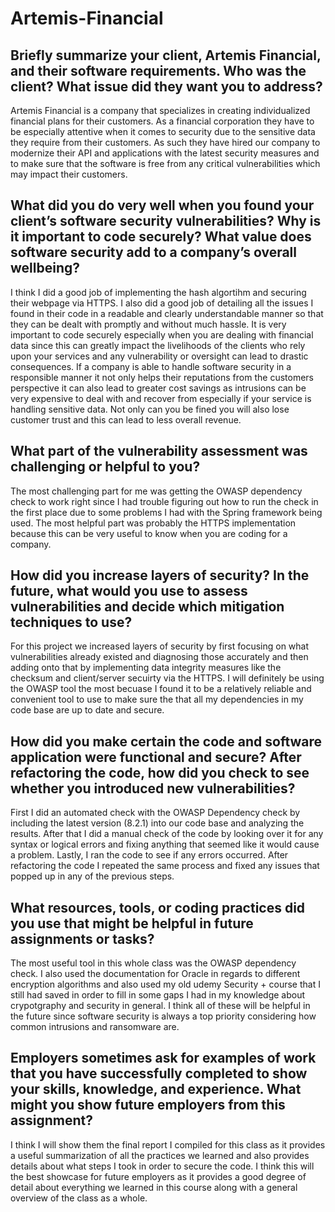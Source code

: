 # Artemis-Financial

## Briefly summarize your client, Artemis Financial, and their software requirements. Who was the client? What issue did they want you to address?

Artemis Financial is a company that specializes in creating individualized financial plans for their customers. As a financial corporation they have to be especially attentive when it comes to security due to the sensitive data they require from their customers. As such they have hired our company to modernize their API and applications with the latest security measures and to make sure that the software is free from any critical vulnerabilities which may impact their customers.

## What did you do very well when you found your client’s software security vulnerabilities? Why is it important to code securely? What value does software security add to a company’s overall wellbeing?

I think I did a good job of implementing the hash algortihm and securing their webpage via HTTPS. I also did a good job of detailing all the issues I found in their code in a readable and clearly understandable manner so that they can be dealt with promptly and without much hassle. It is very important to code securely especially when you are dealing with financial data since this can greatly impact the livelihoods of the clients who rely upon your services and any vulnerability or oversight can lead to drastic consequences. If a company is able to handle software security in a responsible manner it not only helps their reputations from the customers perspective it can also lead to greater cost savings as intrusions can be very expensive to deal with and recover from especially if your service is handling sensitive data. Not only can you be fined you will also lose customer trust and this can lead to less overall revenue.

## What part of the vulnerability assessment was challenging or helpful to you?

The most challenging part for me was getting the OWASP dependency check to work right since I had trouble figuring out how to run the check in the first place due to some problems I had with the Spring framework being used. The most helpful part was probably the HTTPS implementation because this can be very useful to know when you are coding for a company.

## How did you increase layers of security? In the future, what would you use to assess vulnerabilities and decide which mitigation techniques to use?

For this project we increased layers of security by first focusing on what vulnerabilities already existed and diagnosing those accurately and then adding onto that by implementing data integrity measures like the checksum and client/server secuirty via the HTTPS. I will definitely be using the OWASP tool the most becuase I found it to be a relatively reliable and convenient tool to use to make sure the that all my dependencies in my code base are up to date and secure.

## How did you make certain the code and software application were functional and secure? After refactoring the code, how did you check to see whether you introduced new vulnerabilities?

First I did an automated check with the OWASP Dependency check by including the latest version (8.2.1) into our code base and analyzing the results. After that I did a manual check of the code by looking over it for any syntax or logical errors and fixing anything that seemed like it would cause a problem. Lastly, I ran the code to see if any errors occurred. After refactoring the code I repeated the same process and fixed any issues that popped up in any of the previous steps.

## What resources, tools, or coding practices did you use that might be helpful in future assignments or tasks?

The most useful tool in this whole class was the OWASP dependency check. I also used the documentation for Oracle in regards to different encryption algorithms and also used my old udemy Security + course that I still had saved in order to fill in some gaps I had in my knowledge about crypotgraphy and security in general. I think all of these will be helpful in the future since software security is always a top priority considering how common intrusions and ransomware are.

## Employers sometimes ask for examples of work that you have successfully completed to show your skills, knowledge, and experience. What might you show future employers from this assignment?

I think I will show them the final report I compiled for this class as it provides a useful summarization of all the practices we learned and also provides details about what steps I took in order to secure the code. I think this will the best showcase for future employers as it provides a good degree of detail about everything we learned in this course along with a general overview of the class as a whole.
